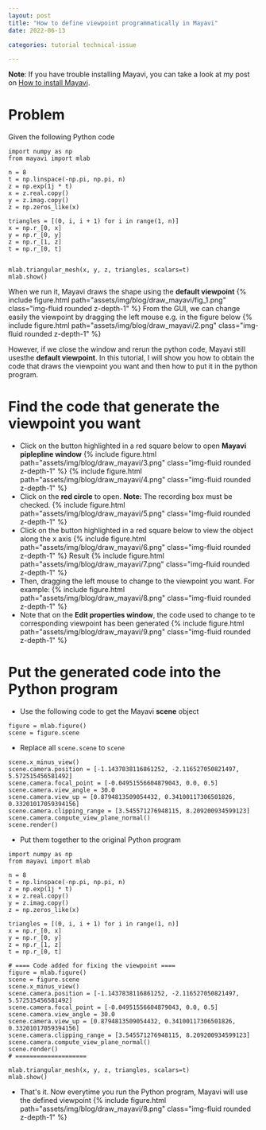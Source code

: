 ```yaml
---
layout: post
title: "How to define viewpoint programmatically in Mayavi"
date: 2022-06-13

categories: tutorial technical-issue

---
```

**Note**: If you have trouble installing Mayavi, you can take a look at my post on [How to install Mayavi](https://anhquancao.github.io/blog/2022/mayavi-install/).

# Problem

Given the following Python code
```
import numpy as np
from mayavi import mlab

n = 8
t = np.linspace(-np.pi, np.pi, n)
z = np.exp(1j * t)
x = z.real.copy()
y = z.imag.copy()
z = np.zeros_like(x)

triangles = [(0, i, i + 1) for i in range(1, n)]
x = np.r_[0, x]
y = np.r_[0, y]
z = np.r_[1, z]
t = np.r_[0, t]


mlab.triangular_mesh(x, y, z, triangles, scalars=t)
mlab.show()
```
When we run it, Mayavi draws the shape using the **default viewpoint**
{% include figure.html path="assets/img/blog/draw_mayavi/fig_1.png" class="img-fluid rounded z-depth-1" %}
From the GUI, we can change easily the viewpoint by dragging the left mouse e.g. in the figure below
{% include figure.html path="assets/img/blog/draw_mayavi/2.png" class="img-fluid rounded z-depth-1" %}

However, if we close the window and rerun the python code, Mayavi still usesthe **default viewpoint**. In this tutorial, I will show you how to obtain the code that draws the viewpoint you want and then how to put it in the python program.

# Find the code that generate the viewpoint you want 
- Click on the button highlighted in a red square below to open **Mayavi piplepline window**
{% include figure.html path="assets/img/blog/draw_mayavi/3.png" class="img-fluid rounded z-depth-1" %}
{% include figure.html path="assets/img/blog/draw_mayavi/4.png" class="img-fluid rounded z-depth-1" %}
- Click on the **red circle** to open. **Note:** The recording box must be checked. 
{% include figure.html path="assets/img/blog/draw_mayavi/5.png" class="img-fluid rounded z-depth-1" %}
- Click  on the button highlighted in a red square below to view the object along the x axis 
{% include figure.html path="assets/img/blog/draw_mayavi/6.png" class="img-fluid rounded z-depth-1" %}
Result
{% include figure.html path="assets/img/blog/draw_mayavi/7.png" class="img-fluid rounded z-depth-1" %}
- Then, dragging the left mouse to change to the viewpoint you want. For example:
{% include figure.html path="assets/img/blog/draw_mayavi/8.png" class="img-fluid rounded z-depth-1" %}
- Note that on the **Edit properties window**, the code used to change to te corresponding viewpoint has been generated 
{% include figure.html path="assets/img/blog/draw_mayavi/9.png" class="img-fluid rounded z-depth-1" %}

# Put the generated code into the Python program
- Use the following code to get the  Mayavi **scene** object

```
figure = mlab.figure()
scene = figure.scene
```
- Replace all `scene.scene` to `scene`

```
scene.x_minus_view()
scene.camera.position = [-1.1437838116861252, -2.116527050821497, 5.572515456581492]
scene.camera.focal_point = [-0.04951556604879043, 0.0, 0.5]
scene.camera.view_angle = 30.0
scene.camera.view_up = [0.8794813509054432, 0.34100117306501826, 0.33201017059394156]
scene.camera.clipping_range = [3.545571276948115, 8.209200934599123]
scene.camera.compute_view_plane_normal()
scene.render()
```

- Put them together to the original Python program  

```
import numpy as np
from mayavi import mlab

n = 8
t = np.linspace(-np.pi, np.pi, n)
z = np.exp(1j * t)
x = z.real.copy()
y = z.imag.copy()
z = np.zeros_like(x)

triangles = [(0, i, i + 1) for i in range(1, n)]
x = np.r_[0, x]
y = np.r_[0, y]
z = np.r_[1, z]
t = np.r_[0, t]

# ==== Code added for fixing the viewpoint ====
figure = mlab.figure()
scene = figure.scene
scene.x_minus_view()
scene.camera.position = [-1.1437838116861252, -2.116527050821497, 5.572515456581492]
scene.camera.focal_point = [-0.04951556604879043, 0.0, 0.5]
scene.camera.view_angle = 30.0
scene.camera.view_up = [0.8794813509054432, 0.34100117306501826, 0.33201017059394156]
scene.camera.clipping_range = [3.545571276948115, 8.209200934599123]
scene.camera.compute_view_plane_normal()
scene.render()
# ====================

mlab.triangular_mesh(x, y, z, triangles, scalars=t)
mlab.show()
```

- That's it. Now everytime you run the Python program, Mayavi will use the defined viewpoint
{% include figure.html path="assets/img/blog/draw_mayavi/8.png" class="img-fluid rounded z-depth-1" %}